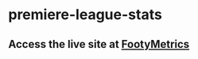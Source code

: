 # premiere-league-stats

## Access the live site at [FootyMetrics](http://willhardison.github.io/premiere-league-stats)
